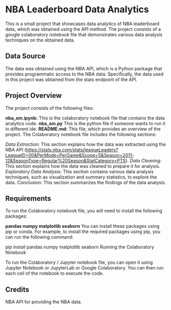 # NBA Leaderboard Data Analytics

This is a small project that showcases data analytics of NBA leaderboard data, which was obtained using the API method. The project consists of a google colaboratory notebook file that demonstrates various data analysis techniques on the obtained data.

## Data Source

The data was obtained using the NBA API, which is a Python package that provides programmatic access to the NBA data. Specifically, the data used in this project was obtained from the stats endpoint of the API.

## Project Overview

The project consists of the following files:

**nba_sm.ipynb:** This is the colaboratory notebook file that contains the data analytics code.
**nba_sm.py** This is the python file if someone wants to run it in different ide.
**README.md:** This file, which provides an overview of the project.
The Colaboratory notebook file includes the following sections:

_Data Extraction:_ This section explains how the data was extracted using the NBA API (https://stats.nba.com/stats/leagueLeaders?LeagueID=00&PerMode=PerGame&Scope=S&Season=2011-12&SeasonType=Regular%20Season&StatCategory=PTS).
_Data Cleaning:_ This section explains how the data was cleaned to prepare it for analysis.
_Exploratory Data Analysis:_ This section contains various data analysis techniques, such as visualization and summary statistics, to explore the data.
Conclusion: This section summarizes the findings of the data analysis.

## Requirements

To run the Colaboratory notebook file, you will need to install the following packages:

**pandas
numpy
matplotlib
seaborn**
You can install these packages using pip or conda. 
For example, to install the required packages using pip, you can run the following command:

pip install pandas numpy matplotlib seaborn 
Running the Colaboratory Notebook

To run the Colaboratory / Jupyter notebook file, you can open it using Jupyter Notebook or JupyterLab or Google Colaboratory. You can then run each cell of the notebook to execute the code.

## Credits

NBA API for providing the NBA data.
